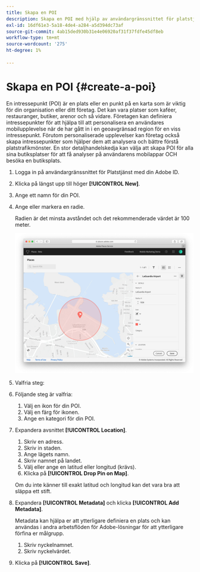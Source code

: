 ```yaml
---
title: Skapa en POI
description: Skapa en POI med hjälp av användargränssnittet för platstjänster.
exl-id: 16df61e3-5a18-4de4-a284-a5d394dc73af
source-git-commit: 4ab15ded930b31e4e06920af31f37fdfe45df8eb
workflow-type: tm+mt
source-wordcount: '275'
ht-degree: 1%

---
```


# Skapa en POI {#create-a-poi}

En intressepunkt (POI) är en plats eller en punkt på en karta som är viktig för din organisation eller ditt företag. Det kan vara platser som kaféer, restauranger, butiker, arenor och så vidare. Företagen kan definiera intressepunkter för att hjälpa till att personalisera en användares mobilupplevelse när de har gått in i en geoavgränsad region för en viss intressepunkt. Förutom personaliserade upplevelser kan företag också skapa intressepunkter som hjälper dem att analysera och bättre förstå platstrafikmönster. En stor detaljhandelskedja kan välja att skapa POI för alla sina butiksplatser för att få analyser på användarens mobilappar OCH besöka en butiksplats.

1. Logga in på användargränssnittet för Platstjänst med din Adobe ID.
1. Klicka på längst upp till höger **[!UICONTROL New]**.
1. Ange ett namn för din POI.
1. Ange eller markera en radie.

   Radien är det minsta avståndet och det rekommenderade värdet är 100 meter.

   ![definiera en POI](/help/assets/define_poi.png)

1. Valfria steg:
1. Följande steg är valfria:

   1. Välj en ikon för din POI.
   1. Välj en färg för ikonen.
   1. Ange en kategori för din POI.

1. Expandera avsnittet **[!UICONTROL Location]**.

   1. Skriv en adress.
   1. Skriv in staden.
   1. Ange lägets namn.
   1. Skriv namnet på landet.
   1. Välj eller ange en latitud eller longitud (krävs).
   1. Klicka på **[!UICONTROL Drop Pin on Map]**.

   Om du inte känner till exakt latitud och longitud kan det vara bra att släppa ett stift.

1. Expandera **[!UICONTROL Metadata]** och klicka **[!UICONTROL Add Metadata]**.

   Metadata kan hjälpa er att ytterligare definiera en plats och kan användas i andra arbetsflöden för Adobe-lösningar för att ytterligare förfina er målgrupp.

   1. Skriv nyckelnamnet.
   1. Skriv nyckelvärdet.

1. Klicka på **[!UICONTROL  Save]**.
